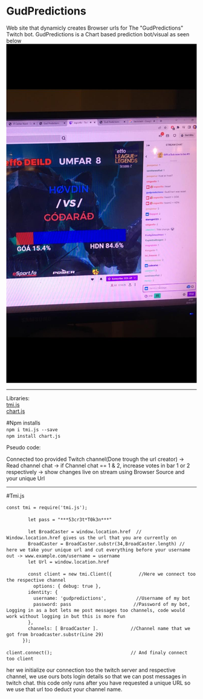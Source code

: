 

# GudPredictions
Web site that dynamicly creates Browser urls for The "GudPredictions" Twitch bot.
GudPredictions is a Chart based prediction bot/visual as seen below
![GudPredictions in action](https://github.com/Raygud/GudPredictions/blob/main/277176984_4963350867088086_3789456981045879338_n.jpeg?raw=true)
 _______________________________________________

Libraries:
<br/>[tmi.js](https://tmijs.com/)
<br/>[chart.js](https://www.chartjs.org/)

#Npm installs
<br/> ```npm i tmi.js --save```
<br/> ```npm install chart.js```

Pseudo code:

Connected too provided Twitch channel(Done trough the url creator) -> Read channel chat -> if Channel chat == 1 & 2, increase votes in bar 1 or 2 respectively -> show changes live on stream using Browser Source and your unique Url

  _______________________________________________

#Tmi.js

```
const tmi = require('tmi.js');

        let pass = "***53cr3t*T0k3n***"

        let BroadCaster = window.location.href  // Window.location.href gives us the url that you are currently on
        BroadCaster = BroadCaster.substr(34,BroadCaster.length) // here we take your unique url and cut everything before your username out -> www.example.com/username = username
        let Url = window.location.href

        const client = new tmi.Client({          //Here we connect too the respective channel
          options: { debug: true },
        identity: { 
          username: 'gudpredictions',           //Username of my bot
          password: pass                       //Password of my bot, Logging in as a bot lets me post messages too channels, code would work without logging in but this is more fun
        },
        channels: [ BroadCaster ].            //Channel name that we got from broadcaster.substr(Line 29)
      });

client.connect();                             // And finaly connect too client
```

her we initialize our connection too the twitch server and respective channel, we use ours bots login details so that we can post messages in twitch chat.
this code only runs after you have requested a unique URL so we use that url too deduct your channel name.

